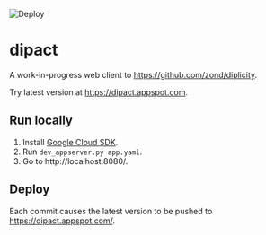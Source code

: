 ![Deploy](https://github.com/zond/dipact/workflows/Deploy/badge.svg)

# dipact

A work-in-progress web client to https://github.com/zond/diplicity.

Try latest version at https://dipact.appspot.com.

## Run locally

1) Install [Google Cloud SDK](https://cloud.google.com/sdk/docs).
2) Run `dev_appserver.py app.yaml`.
3) Go to http://localhost:8080/.

## Deploy

Each commit causes the latest version to be pushed to https://dipact.appspot.com/.
